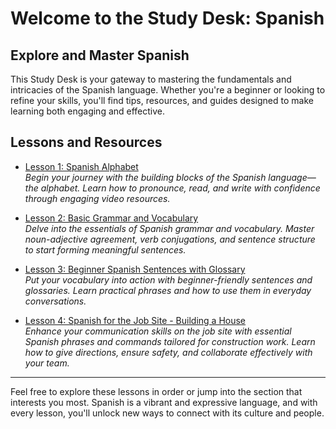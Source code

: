 # Welcome to the Study Desk: Spanish

## Explore and Master Spanish

This Study Desk is your gateway to mastering the fundamentals and intricacies of the Spanish language. Whether you're a beginner or looking to refine your skills, you'll find tips, resources, and guides designed to make learning both engaging and effective.

## Lessons and Resources

- [Lesson 1: Spanish Alphabet](/study-desk/languages/spanish/lesson1_alphabet)  
  *Begin your journey with the building blocks of the Spanish language—the alphabet. Learn how to pronounce, read, and write with confidence through engaging video resources.*

- [Lesson 2: Basic Grammar and Vocabulary](/study-desk/languages/spanish/lesson2_basic_grammer_and_vocabulary)  
  *Delve into the essentials of Spanish grammar and vocabulary. Master noun-adjective agreement, verb conjugations, and sentence structure to start forming meaningful sentences.*

- [Lesson 3: Beginner Spanish Sentences with Glossary](/study-desk/languages/spanish/lesson3_building_blocks)  
  *Put your vocabulary into action with beginner-friendly sentences and glossaries. Learn practical phrases and how to use them in everyday conversations.*

- [Lesson 4: Spanish for the Job Site - Building a House](/study-desk/languages/spanish/lesson4_building_a_house)  
  *Enhance your communication skills on the job site with essential Spanish phrases and commands tailored for construction work. Learn how to give directions, ensure safety, and collaborate effectively with your team.*

---

Feel free to explore these lessons in order or jump into the section that interests you most. Spanish is a vibrant and expressive language, and with every lesson, you'll unlock new ways to connect with its culture and people.
